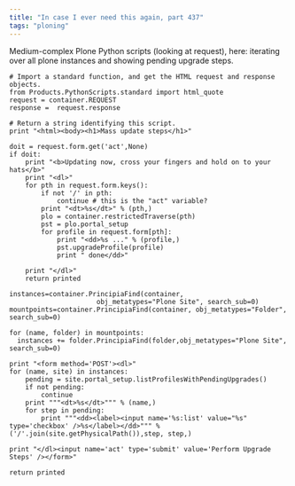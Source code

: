 ```yaml
---
title: "In case I ever need this again, part 437"
tags: "ploning"
---
```



<p>Medium-complex Plone Python scripts (looking at request), here: iterating over all plone instances and showing pending upgrade steps.</p>

<pre><code># Import a standard function, and get the HTML request and response objects.
from Products.PythonScripts.standard import html_quote
request = container.REQUEST
response =  request.response

# Return a string identifying this script.
print "&lt;html&gt;&lt;body&gt;&lt;h1&gt;Mass update steps&lt;/h1&gt;"

doit = request.form.get('act',None)
if doit:
    print "&lt;b&gt;Updating now, cross your fingers and hold on to your hats&lt;/b&gt;"
    print "&lt;dl&gt;"
    for pth in request.form.keys():
        if not '/' in pth:
            continue # this is the "act" variable?
        print "&lt;dt&gt;%s&lt;/dt&gt;" % (pth,)
        plo = container.restrictedTraverse(pth)
        pst = plo.portal_setup
        for profile in request.form[pth]:
            print "&lt;dd&gt;%s ..." % (profile,)
            pst.upgradeProfile(profile)
            print " done&lt;/dd&gt;"

    print "&lt;/dl&gt;"
    return printed

instances=container.PrincipiaFind(container, 
                      obj_metatypes="Plone Site", search_sub=0)
mountpoints=container.PrincipiaFind(container, obj_metatypes="Folder", search_sub=0)

for (name, folder) in mountpoints:
  instances += folder.PrincipiaFind(folder,obj_metatypes="Plone Site", search_sub=0)

print "&lt;form method='POST'&gt;&lt;dl&gt;"
for (name, site) in instances:
    pending = site.portal_setup.listProfilesWithPendingUpgrades()
    if not pending:
        continue
    print """&lt;dt&gt;%s&lt;/dt&gt;""" % (name,)
    for step in pending:
        print """&lt;dd&gt;&lt;label&gt;&lt;input name='%s:list' value="%s" type='checkbox' /&gt;%s&lt;/label&gt;&lt;/dd&gt;""" % ('/'.join(site.getPhysicalPath()),step, step,)

print "&lt;/dl&gt;&lt;input name='act' type='submit' value='Perform Upgrade Steps' /&gt;&lt;/form&gt;"

return printed
</code></pre>
